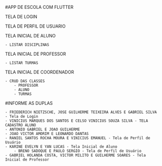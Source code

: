 #APP DE ESCOLA COM FLUTTER

TELA DE LOGIN

TELA DE PERFIL DE USUARIO

TELA INICIAL DE ALUNO

	- LISTAR DISCIPLINAS
		
TELA INICIAL DE PROFESSOR

	- LISTAR TURMAS

TELA INICIAL DE COORDENADOR

	- CRUD DAS CLASSES
		- PROFESSOR
		- ALUNO
		- TURMAS


#INFORME AS DUPLAS

	- FRIEDERICH NIETZSCHE, JOSE GUILHERME TEIXEIRA ALVES E GABRIEL SILVA - Tela de Login
  	- VINICIUS MARQUES DOS SANTOS E CELSO VINICIUS SOUZA SILVA - TELA CADASTRO ALUNO
	- ANTONIO GABRIEL E JOAO GUILHERME
	- JOAO VICTOR AMORIM E LEONARDO DANTAS
 	- RANIEL SANTOS ROCHA MOURA E VINICIUS EMANUEL - Tela de Perfil de Usuário
	- KARINE EVELYN E YAN LUCAS - Tela Inicial de Aluno
        - BRENO SADOQUE E PAULO SERGIO - Tela de Perfil de Usuário
	- GABRIEL HOLANDA COSTA, VICTOR MILITO E GUILHERME SOARES - Tela Inicial de Professor
